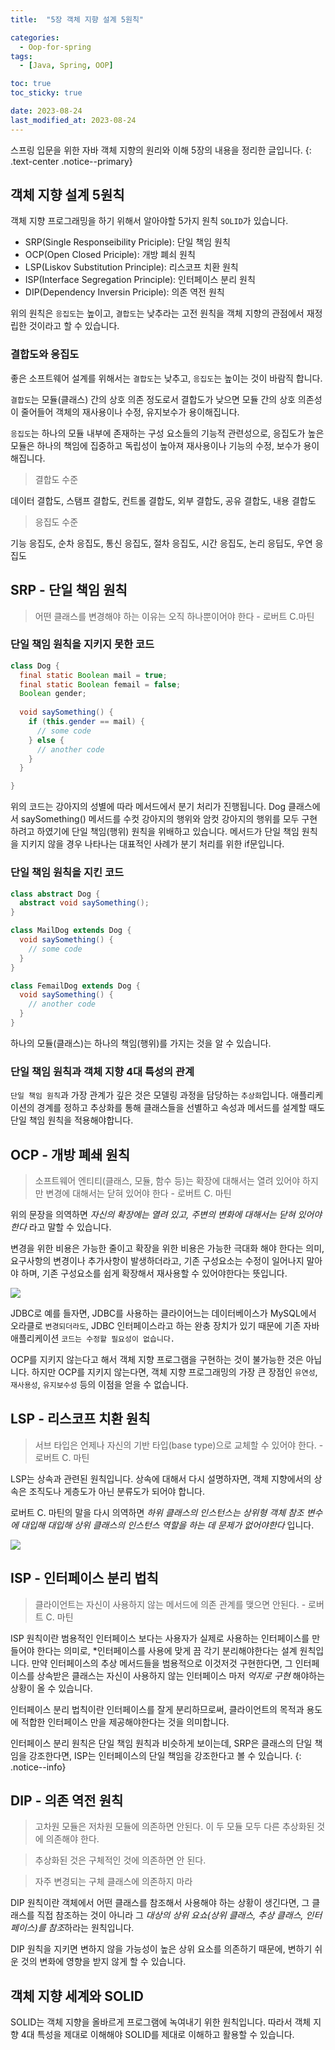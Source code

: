 ```yaml
---
title:  "5장 객체 지향 설계 5원칙"

categories:
  - Oop-for-spring
tags:
  - [Java, Spring, OOP]

toc: true
toc_sticky: true

date: 2023-08-24
last_modified_at: 2023-08-24
---
```


스프링 입문을 위한 자바 객체 지향의 원리와 이해 5장의 내용을 정리한 글입니다.
{: .text-center .notice--primary}

## 객체 지향 설계 5원칙

객체 지향 프로그래밍을 하기 위해서 알아야할 5가지 원칙 `SOLID`가 있습니다.

- SRP(Single Responseibility Priciple): 단일 책임 원칙
- OCP(Open Closed Priciple): 개방 폐쇠 원칙
- LSP(Liskov Substitution Principle): 리스코프 치환 원칙
- ISP(Interface Segregation Principle): 인터페이스 분리 원칙
- DIP(Dependency Inversin Priciple): 의존 역전 원칙

위의 원칙은 `응집도`는 높이고, `결합도`는 낮추라는 고전 원칙을 객체 지향의 관점에서 재정립한 것이라고 할 수 있습니다.

### 결합도와 응집도

좋은 소프트웨어 설계를 위해서는 `결합도`는 낮추고, `응집도`는 높이는 것이 바람직 합니다.  

`결합도`는 모듈(클래스) 간의 상호 의존 정도로서 결합도가 낮으면 모듈 간의 상호 의존성이 줄어들어 객체의 재사용이나 수정, 유지보수가 용이해집니다.  

`응집도`는 하나의 모듈 내부에 존재하는 구성 요소들의 기능적 관련성으로, 응집도가 높은 모듈은 하나의 책임에 집중하고 독립성이 높아져 재사용이나 기능의 수정, 보수가 용이해집니다.

> 결합도 수준

데이터 결합도, 스탬프 결합도, 컨트롤 결합도, 외부 결합도, 공유 결합도, 내용 결합도

> 응집도 수준

기능 응집도, 순차 응집도, 통신 응집도, 절차 응집도, 시간 응집도, 논리 응딥도, 우연 응집도

## SRP - 단일 책임 원칙

> 어떤 클래스를 변경해야 하는 이유는 오직 하나뿐이어야 한다 - 로버트 C.마틴

### 단일 책임 원칙을 지키지 못한 코드

```java
class Dog {
  final static Boolean mail = true;
  final static Boolean femail = false;
  Boolean gender;
  
  void saySomething() {
    if (this.gender == mail) {
      // some code
    } else {
      // another code
    }
  }

}
```

위의 코드는 강아지의 성별에 따라 메서드에서 분기 처리가 진행됩니다. Dog 클래스에서 saySomething() 메서드를 수컷 강아지의 행위와 암컷 강아지의 행위를 모두 구현하려고 하였기에 단일 책임(행위) 원칙을 위배하고 있습니다. 메서드가 단일 책임 원칙을 지키지 않을 경우 나타나는 대표적인 사례가 분기 처리를 위한 if문입니다.

### 단일 책임 원칙을 지킨 코드

```java
class abstract Dog {
  abstract void saySomething();
}

class MailDog extends Dog {
  void saySomething() {
    // some code
  }
}

class FemailDog extends Dog {
  void saySomething() {
    // another code
  }
}
```

하나의 모듈(클래스)는 하나의 책임(행위)를 가지는 것을 알 수 있습니다.

### 단일 책임 원칙과 객체 지향 4대 특성의 관계

`단일 책임 원칙`과 가장 관계가 깊은 것은 모델링 과정을 담당하는 `추상화`입니다. 애플리케이션의 경계를 정하고 추상화를 통해 클래스들을 선별하고 속성과 메서드를 설계할 때도 단일 책임 원칙을 적용해야합니다.

## OCP - 개방 폐쇄 원칙

> 소프트웨어 엔티티(클래스, 모듈, 함수 등)는 확장에 대해서는 열려 있어야 하지만 변경에 대해서는 닫혀 있어야 한다 - 로버트 C. 마틴

위의 문장을 의역하면 *자신의 확장에는 열려 있고, 주변의 변화에 대해서는 닫혀 있어야 한다* 라고 말할 수 있습니다.

변경을 위한 비용은 가능한 줄이고 확장을 위한 비용은 가능한 극대화 해야 한다는 의미, 요구사항의 변경이나 추가사항이 발생하더라고, 기존 구성요소는 수정이 일어나지 말아야 하며, 기존 구성요소를 쉽게 확장해서 재사용할 수 있어야한다는 뜻입니다.

![](https://miro.medium.com/v2/resize:fit:792/1*4umG4dZNG8uYYgVFBKaksA.png)

JDBC로 예를 들자면, JDBC를 사용하는 클라이어느는 데이터베이스가 MySQL에서 오라클로 `변경되더라도`, JDBC 인터페이스라고 하는 완충 장치가 있기 때문에 기존 자바 애플리케이션 `코드는 수정할 필요성이 없습니다.`

OCP를 지키지 않는다고 해서 객체 지향 프로그램을 구현하는 것이 불가능한 것은 아닙니다. 하지만 OCP를 지키지 않는다면, 객체 지향 프로그래밍의 가장 큰 장점인 `유연성`, `재사용성`, `유지보수성` 등의 이점을 얻을 수 없습니다.

## LSP - 리스코프 치환 원칙

> 서브 타입은 언제나 자신의 기반 타입(base type)으로 교체할 수 있어야 한다. - 로버트 C. 마틴

LSP는 상속과 관련된 원칙입니다. 상속에 대해서 다시 설명하자면, 객체 지향에서의 상속은 조직도나 게층도가 아닌 분류도가 되어야 합니다.

로버트 C. 마틴의 말을 다시 의역하면 *하위 클래스의 인스턴스는 상위형 객체 참조 변수에 대입해 대입해 상위 클래스의 인스턴스 역할을 하는 데 문제가 없어야한다* 입니다.

![](https://velog.velcdn.com/images/dogit/post/e295c2c2-9291-4b00-abf9-225dc457b318/%EB%A6%AC%EC%8A%A4%EC%BD%94%ED%94%84%20%EC%B9%98%ED%99%98%20%EC%9B%90%EC%B9%99.png)

## ISP - 인터페이스 분리 법칙

> 클라이언트는 자신이 사용하지 않는 메서드에 의존 관계를 맺으면 안된다. - 로버트 C. 마틴

ISP 원칙이란 범용적인 인터페이스 보다는 사용자가 실제로 사용하는 인터페이스를 만들어야 한다는 의미로, *인터페이스를 사용에 맞게 끔 각기 분리해야한다는 설계 원칙입니다.
만약 인터페이스의 추상 메서드들을 범용적으로 이것저것 구현한다면, 그 인터페이스를 상속받은 클래스는 자신이 사용하지 않는 인터페이스 마저 *억지로 구현* 해야하는 상황이 올 수 있습니다.

인터페이스 분리 법칙이란 인터페이스를 잘게 분리하므로써, 클라이언트의 목적과 용도에 적합한 인터페이스 만을 제공해야한다는 것을 의미합니다.

인터페이스 분리 원칙은 단일 책임 원칙과 비슷하게 보이는데, SRP은 클래스의 단일 책임을 강조한다면, ISP는 인터페이스의 단일 책임을 강조한다고 볼 수 있습니다.
{: .notice--info}

## DIP - 의존 역전 원칙

> 고차원 모듈은 저차원 모듈에 의존하면 안된다. 이 두 모듈 모두 다른 추상화된 것에 의존해야 한다.

> 추상화된 것은 구체적인 것에 의존하면 안 된다.

> 자주 변경되는 구체 클래스에 의존하지 마라

DIP 원칙이란 객체에서 어떤 클래스를 참조해서 사용해야 하는 상황이 생긴다면, 그 클래스를 직접 참조하는 것이 아니라 그 *대상의 상위 요쇼(상위 클래스, 추상 클래스, 인터페이스)를 참조*하라는 원칙입니다.

DIP 원칙을 지키면 변하지 않을 가능성이 높은 상위 요소를 의존하기 때문에, 변하기 쉬운 것의 변화에 영향을 받지 않게 할 수 있습니다.

## 객체 지향 세계와 SOLID

SOLID는 객체 지향을 올바르게 프로그램에 녹여내기 위한 원칙입니다. 따라서 객체 지향 4대 특성을 제대로 이해해야 SOLID를 제대로 이해하고 활용할 수 있습니다.
